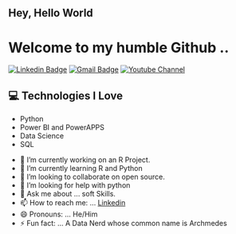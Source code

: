 ## Hey, Hello World

<h1>Welcome to my humble Github ..</h1> 


[![Linkedin Badge](https://img.shields.io/badge/-BelalMohamed-blue?style=flat-square&logo=Linkedin&logoColor=white&link=https://www.linkedin.com/in/belal-mohamed-ali/)](https://www.linkedin.com/in/belal-mohamed-ali) [![Gmail Badge](https://img.shields.io/badge/-Gmail-c14438?style=flat-square&logo=Gmail&logoColor=white&link=mailto::mr.belalmohamed.ali@gmail.com)](mailto:mr.belalmohamed.ali@gmail.com) [![Youtube Channel](https://img.shields.io/badge/-Belal_Mohamed-c14438?style=flat-square&logo=Youtube&link=https://www.youtube.com/channel/UCNEWo0OPlOHlDES0iCzjeLQ)](https://www.youtube.com/channel/UCNEWo0OPlOHlDES0iCzjeLQ)
<p align="left"></p>



## :computer: Technologies I Love
* Python
* Power BI and PowerAPPS 
* Data Science
* SQL 


- 🔭 I’m currently working on an R Project. 
- 🌱 I’m currently learning R and Python 
- 👯 I’m looking to collaborate on open source. 
- 🤔 I’m looking for help with python
- 💬 Ask me about ... soft Skills.
- 📫 How to reach me: ... [Linkedin](www.linkedin.com/in/belal-mohamed-ali)
- 😄 Pronouns: ... He/Him
- ⚡ Fun fact: ... A Data Nerd whose common name is Archmedes 

